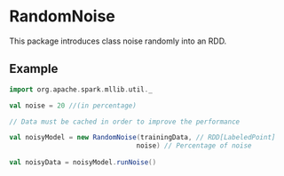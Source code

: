# RandomNoise

This package introduces class noise randomly into an RDD.

## Example


```scala
import org.apache.spark.mllib.util._

val noise = 20 //(in percentage)

// Data must be cached in order to improve the performance

val noisyModel = new RandomNoise(trainingData, // RDD[LabeledPoint]
                                noise) // Percentage of noise
                                
val noisyData = noisyModel.runNoise()

```
